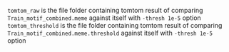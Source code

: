 `tomtom_raw` is the file folder containing tomtom result of comparing `Train_motif_combined.meme` against itself with `-thresh 1e-5` option
`tomtom_threshold` is the file folder containing tomtom result of comparing `Train_motif_combined.meme.threshold` against itself with `-thresh 1e-5` option
